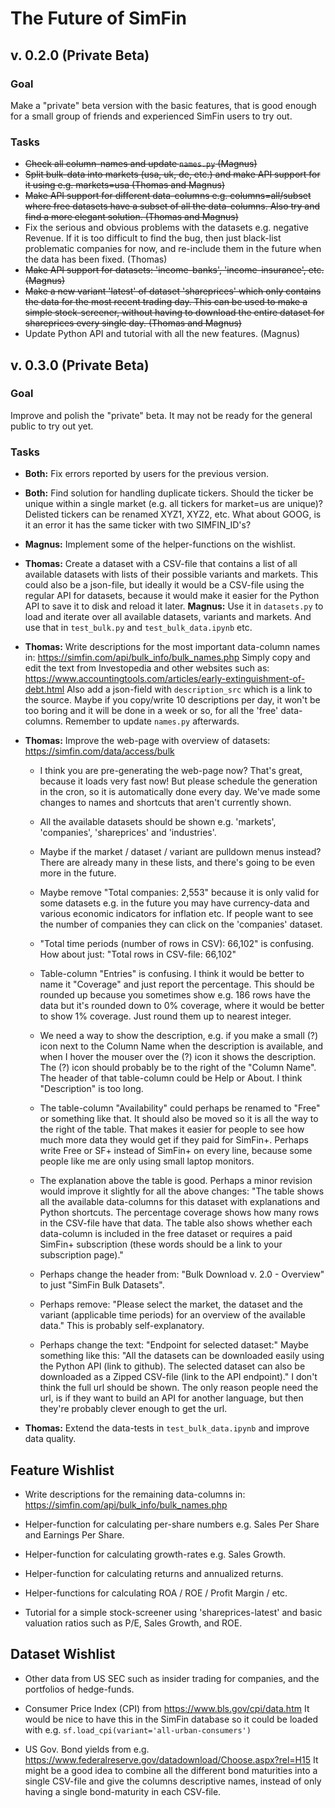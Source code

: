# The Future of SimFin

## v. 0.2.0 (Private Beta)

### Goal

Make a "private" beta version with the basic features, that is good
enough for a small group of friends and experienced SimFin users to try out.

### Tasks

-   <del>Check all column-names and update `names.py` (Magnus)</del>
-   <del>Split bulk-data into markets (usa, uk, de, etc.) and make API support
    for it using e.g. markets=usa (Thomas and Magnus)</del>
-   <del>Make API support for different data-columns e.g. columns=all/subset
    where free datasets have a subset of all the data-columns. Also try
    and find a more elegant solution. (Thomas and Magnus)</del>
-   Fix the serious and obvious problems with the datasets e.g. negative
    Revenue. If it is too difficult to find the bug, then just black-list
    problematic companies for now, and re-include them in the future when
    the data has been fixed. (Thomas)
-   <del>Make API support for datasets: 'income-banks', 'income-insurance', etc. (Magnus)</del>
-   <del>Make a new variant 'latest' of dataset 'shareprices' which only contains
    the data for the most recent trading day. This can be used to make a
    simple stock-screener, without having to download the entire dataset
    for shareprices every single day. (Thomas and Magnus)</del>
-   Update Python API and tutorial with all the new features. (Magnus)


## v. 0.3.0 (Private Beta)

### Goal

Improve and polish the "private" beta. It may not be ready for the
general public to try out yet.

### Tasks

-   **Both:** Fix errors reported by users for the previous version.

-   **Both:** Find solution for handling duplicate tickers. Should the ticker be
    unique within a single market (e.g. all tickers for market=us are
    unique)? Delisted tickers can be renamed XYZ1, XYZ2, etc. What
    about GOOG, is it an error it has the same ticker with two SIMFIN_ID's?

-   **Magnus:** Implement some of the helper-functions on the wishlist.

-   **Thomas:** Create a dataset with a CSV-file that contains a list of all
    available datasets with lists of their possible variants and markets.
    This could also be a json-file, but ideally it would be a CSV-file using
    the regular API for datasets, because it would make it easier for the
    Python API to save it to disk and reload it later.
    **Magnus:** Use it in `datasets.py` to load and iterate over all
    available datasets, variants and markets. And use that in
    `test_bulk.py` and `test_bulk_data.ipynb` etc.

-   **Thomas:** Write descriptions for the most important data-column names in:
    https://simfin.com/api/bulk_info/bulk_names.php
    Simply copy and edit the text from Investopedia and other websites such as:
    https://www.accountingtools.com/articles/early-extinguishment-of-debt.html
    Also add a json-field with `description_src` which is a link to the source.
    Maybe if you copy/write 10 descriptions per day, it won't be too boring and
    it will be done in a week or so, for all the 'free' data-columns.
    Remember to update `names.py` afterwards.

-   **Thomas:** Improve the web-page with overview of datasets:
    https://simfin.com/data/access/bulk

    - I think you are pre-generating the web-page now? That's great,
      because it loads very fast now! But please schedule the generation
      in the cron, so it is automatically done every day. We've made
      some changes to names and shortcuts that aren't currently shown.

    - All the available datasets should be shown e.g. 'markets', 'companies',
      'shareprices' and 'industries'.

    - Maybe if the market / dataset / variant are pulldown menus instead?
      There are already many in these lists, and there's going to be even
      more in the future.
      
    - Maybe remove "Total companies: 2,553" because it is only valid for some
      datasets e.g. in the future you may have currency-data and various
      economic indicators for inflation etc. If people want to see the number
      of companies they can click on the 'companies' dataset.

    - "Total time periods (number of rows in CSV): 66,102" is confusing.
      How about just: "Total rows in CSV-file: 66,102"
      
    - Table-column "Entries" is confusing. I think it would be better to name
      it "Coverage" and just report the percentage. This should be rounded up
      because you sometimes show e.g. 186 rows have the data but it's rounded
      down to 0% coverage, where it would be better to show 1% coverage. Just
      round them up to nearest integer.

    - We need a way to show the description, e.g. if you make a small (?)
      icon next to the Column Name when the description is available, and
      when I hover the mouser over the (?) icon it shows the description.
      The (?) icon should probably be to the right of the "Column Name".
      The header of that table-column could be Help or About. I think
      "Description" is too long.

    - The table-column "Availability" could perhaps be renamed to "Free"
      or something like that. It should also be moved so it is all the
      way to the right of the table. That makes it easier for people to
      see how much more data they would get if they paid for SimFin+.
      Perhaps write Free or SF+ instead of SimFin+ on every line, because
      some people like me are only using small laptop monitors.

    - The explanation above the table is good. Perhaps a minor revision
      would improve it slightly for all the above changes:
      "The table shows all the available data-columns for this dataset
      with explanations and Python shortcuts. The percentage coverage
      shows how many rows in the CSV-file have that data. The table also shows
      whether each data-column is included in the free dataset or requires
      a paid SimFin+ subscription (these words should be a link to your
      subscription page)."
      
    - Perhaps change the header from: "Bulk Download v. 2.0 - Overview"
      to just "SimFin Bulk Datasets".

    - Perhaps remove: "Please select the market, the dataset and the variant
      (applicable time periods) for an overview of the available data."
      This is probably self-explanatory.

    - Perhaps change the text: "Endpoint for selected dataset:"
      Maybe something like this: "All the datasets can be downloaded
      easily using the Python API (link to github). The selected dataset
      can also be downloaded as a Zipped CSV-file (link to the API endpoint)."
      I don't think the full url should be shown. The only reason people
      need the url, is if they want to build an API for another language,
      but then they're probably clever enough to get the url.

-   **Thomas:** Extend the data-tests in `test_bulk_data.ipynb` and improve data
    quality.


## Feature Wishlist

-   Write descriptions for the remaining data-columns in:
    https://simfin.com/api/bulk_info/bulk_names.php

-   Helper-function for calculating per-share numbers e.g. Sales Per Share
    and Earnings Per Share.

-   Helper-function for calculating growth-rates e.g. Sales Growth.

-   Helper-function for calculating returns and annualized returns.

-   Helper-functions for calculating ROA / ROE / Profit Margin / etc.

-   Tutorial for a simple stock-screener using 'shareprices-latest'
    and basic valuation ratios such as P/E, Sales Growth, and ROE.


## Dataset Wishlist

-   Other data from US SEC such as insider trading for companies, and
    the portfolios of hedge-funds.

-   Consumer Price Index (CPI) from https://www.bls.gov/cpi/data.htm
    It would be nice to have this in the SimFin database so it could
    be loaded with e.g. `sf.load_cpi(variant='all-urban-consumers')`

-   US Gov. Bond yields from e.g. https://www.federalreserve.gov/datadownload/Choose.aspx?rel=H15
    It might be a good idea to combine all the different bond maturities
    into a single CSV-file and give the columns descriptive names,
    instead of only having a single bond-maturity in each CSV-file.
